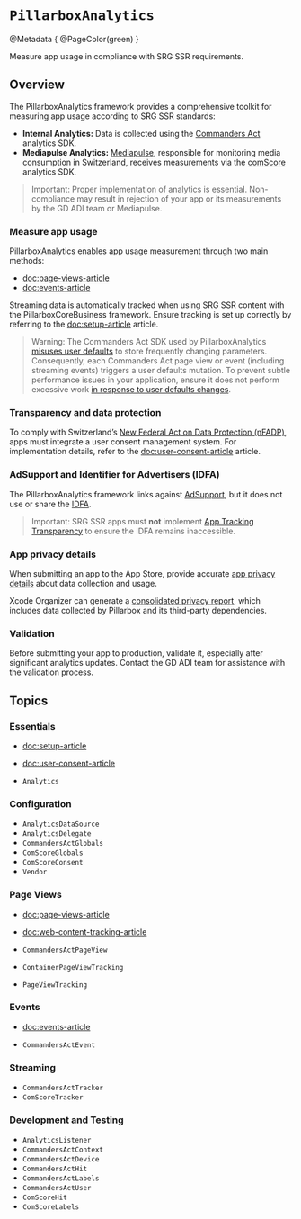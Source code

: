 # ``PillarboxAnalytics``

@Metadata {
    @PageColor(green)
}

Measure app usage in compliance with SRG SSR requirements.

## Overview

The PillarboxAnalytics framework provides a comprehensive toolkit for measuring app usage according to SRG SSR standards:

- **Internal Analytics:** Data is collected using the [Commanders Act](https://www.commandersact.com) analytics SDK.
- **Mediapulse Analytics:** [Mediapulse](https://www.mediapulse.ch), responsible for monitoring media consumption in Switzerland, receives measurements via the [comScore](https://www.comscore.com/) analytics SDK.

> Important: Proper implementation of analytics is essential. Non-compliance may result in rejection of your app or its measurements by the GD ADI team or Mediapulse.

### Measure app usage

PillarboxAnalytics enables app usage measurement through two main methods:

- <doc:page-views-article>
- <doc:events-article>

Streaming data is automatically tracked when using SRG SSR content with the PillarboxCoreBusiness framework. Ensure tracking is set up correctly by referring to the <doc:setup-article> article.

> Warning: The Commanders Act SDK used by PillarboxAnalytics [misuses user defaults](https://github.com/CommandersAct/iOSV5/issues/19) to store frequently changing parameters. Consequently, each Commanders Act page view or event (including streaming events) triggers a user defaults mutation. To prevent subtle performance issues in your application, ensure it does not perform excessive work [in response to user defaults changes](https://developer.apple.com/documentation/foundation/userdefaults#2926902).

### Transparency and data protection

To comply with Switzerland’s [New Federal Act on Data Protection (nFADP)](https://www.kmu.admin.ch/kmu/en/home/facts-and-trends/digitization/data-protection/new-federal-act-on-data-protection-nfadp.html), apps must integrate a user consent management system. For implementation details, refer to the <doc:user-consent-article> article.

### AdSupport and Identifier for Advertisers (IDFA)

The PillarboxAnalytics framework links against [AdSupport](https://developer.apple.com/documentation/adsupport), but it does not use or share the [IDFA](https://developer.apple.com/documentation/adsupport/asidentifiermanager/advertisingidentifier).

> Important: SRG SSR apps must **not** implement [App Tracking Transparency](https://developer.apple.com/documentation/apptrackingtransparency) to ensure the IDFA remains inaccessible.

### App privacy details

When submitting an app to the App Store, provide accurate [app privacy details](https://developer.apple.com/app-store/app-privacy-details/) about data collection and usage.

Xcode Organizer can generate a [consolidated privacy report](https://developer.apple.com/documentation/bundleresources/privacy_manifest_files/describing_data_use_in_privacy_manifests#4239187), which includes data collected by Pillarbox and its third-party dependencies.

### Validation

Before submitting your app to production, validate it, especially after significant analytics updates. Contact the GD ADI team for assistance with the validation process.

## Topics

### Essentials

- <doc:setup-article>
- <doc:user-consent-article>

- ``Analytics``

### Configuration

- ``AnalyticsDataSource``
- ``AnalyticsDelegate``
- ``CommandersActGlobals``
- ``ComScoreGlobals``
- ``ComScoreConsent``
- ``Vendor``

### Page Views

- <doc:page-views-article>
- <doc:web-content-tracking-article>

- ``CommandersActPageView``
- ``ContainerPageViewTracking``
- ``PageViewTracking``

### Events

- <doc:events-article>

- ``CommandersActEvent``

### Streaming

- ``CommandersActTracker``
- ``ComScoreTracker``

### Development and Testing

- ``AnalyticsListener``
- ``CommandersActContext``
- ``CommandersActDevice``
- ``CommandersActHit``
- ``CommandersActLabels``
- ``CommandersActUser``
- ``ComScoreHit``
- ``ComScoreLabels``

